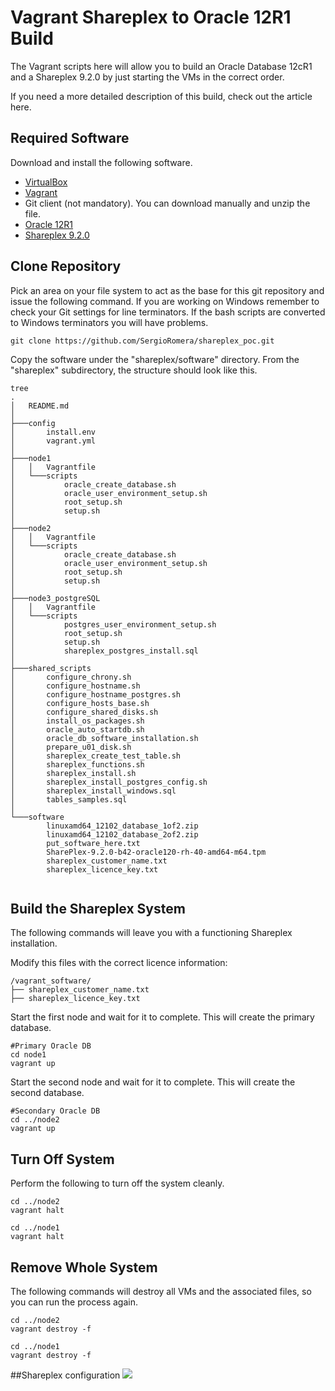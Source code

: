 # Vagrant Shareplex to Oracle 12R1 Build

The Vagrant scripts here will allow you to build an Oracle Database 12cR1 and a Shareplex 9.2.0 by just starting the VMs in the correct order.

If you need a more detailed description of this build, check out the article here.


## Required Software

Download and install the following software.

* [VirtualBox](https://www.virtualbox.org/wiki/Downloads)
* [Vagrant](https://www.vagrantup.com/downloads.html)
* Git client (not mandatory). You can download manually and unzip the file.
* [Oracle 12R1](https://www.oracle.com/technetwork/database/enterprise-edition/downloads/database12c-linux-download-2240591.html)
* [Shareplex 9.2.0](https://support.quest.com/en-US/Login?kc_locale=en-US&dest=%2fshareplex%2f9.2.1%2fdownload-new-releases%3fstarted%3d6093403)


## Clone Repository

Pick an area on your file system to act as the base for this git repository and issue the following command. If you are working on Windows remember to check your Git settings for line terminators. If the bash scripts are converted to Windows terminators you will have problems.

```
git clone https://github.com/SergioRomera/shareplex_poc.git
```

Copy the software under the "shareplex/software" directory. From the "shareplex" subdirectory, the structure should look like this.

```
tree
.
│   README.md
│
├───config
│       install.env
│       vagrant.yml
│
├───node1
│   │   Vagrantfile
│   └───scripts
│           oracle_create_database.sh
│           oracle_user_environment_setup.sh
│           root_setup.sh
│           setup.sh
│
├───node2
│   │   Vagrantfile
│   └───scripts
│           oracle_create_database.sh
│           oracle_user_environment_setup.sh
│           root_setup.sh
│           setup.sh
│
├───node3_postgreSQL
│   │   Vagrantfile
│   └───scripts
│           postgres_user_environment_setup.sh
│           root_setup.sh
│           setup.sh
│           shareplex_postgres_install.sql
│
├───shared_scripts
│       configure_chrony.sh
│       configure_hostname.sh
│       configure_hostname_postgres.sh
│       configure_hosts_base.sh
│       configure_shared_disks.sh
│       install_os_packages.sh
│       oracle_auto_startdb.sh
│       oracle_db_software_installation.sh
│       prepare_u01_disk.sh
│       shareplex_create_test_table.sh
│       shareplex_functions.sh
│       shareplex_install.sh
│       shareplex_install_postgres_config.sh
│       shareplex_install_windows.sql
│       tables_samples.sql
│
└───software
        linuxamd64_12102_database_1of2.zip
        linuxamd64_12102_database_2of2.zip
        put_software_here.txt
        SharePlex-9.2.0-b42-oracle120-rh-40-amd64-m64.tpm
        shareplex_customer_name.txt
        shareplex_licence_key.txt


```

## Build the Shareplex System

The following commands will leave you with a functioning Shareplex installation.

Modify this files with the correct licence information:

```
/vagrant_software/
├── shareplex_customer_name.txt
├── shareplex_licence_key.txt
```

Start the first node and wait for it to complete. This will create the primary database.

```
#Primary Oracle DB
cd node1
vagrant up
```

Start the second node and wait for it to complete. This will create the second database.

```
#Secondary Oracle DB
cd ../node2
vagrant up
```

## Turn Off System

Perform the following to turn off the system cleanly.

```
cd ../node2
vagrant halt

cd ../node1
vagrant halt
```

## Remove Whole System

The following commands will destroy all VMs and the associated files, so you can run the process again.

```
cd ../node2
vagrant destroy -f

cd ../node1
vagrant destroy -f
```

##Shareplex configuration
![](file:./shareplex_configuration.png)